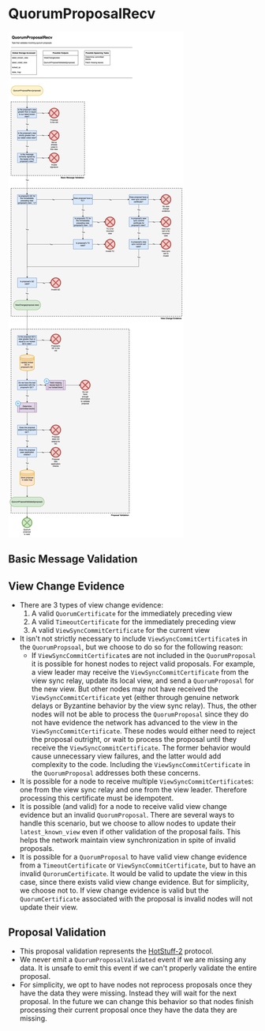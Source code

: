 # QuorumProposalRecv

![QuorumProposalRecv](/docs/diagrams/images/HotShotFlow-QuorumProposalRecv.drawio.png "QuorumProposalRecv")


## Basic Message Validation


## View Change Evidence
* There are 3 types of view change evidence: 
  1. A valid `QuorumCertificate` for the immediately preceding view
  2. A valid `TimeoutCertificate` for the immediately preceding view
  3. A valid `ViewSyncCommitCertificate` for the current view
* It isn't not strictly necessary to include `ViewSyncCommitCertificate`s in the `QuorumPropsoal`, but we choose to do so for the following reason: 
  * If `ViewSyncCommitCertificate`s are not included in the `QuorumProposal` it is possible for honest nodes to reject valid proposals.  For example, a view leader may receive the `ViewSyncCommitCertificate` from the view sync relay, update its local view, and send a `QuorumProposal` for the new view.  But other nodes may not have received the `ViewSyncCommitCertificate` yet (either through genuine network delays or Byzantine behavior by the view sync relay).  Thus, the other nodes will not be able to process the `QuorumProposal` since they do not have evidence the network has advanced to the view in the `ViewSyncCommitCertificate`.  These nodes would either need to reject the proposal outright, or wait to process the proposal until they receive the `ViewSyncCommitCertificate`. The former behavior would cause unnecessary view failures, and the latter would add complexity to the code.  Including the `ViewSyncCommitCertificate` in the `QuorumProposal` addresses both these concerns. 
* It is possible for a node to receive multiple `ViewSyncCommitCertificate`s: one from the view sync relay and one from the view leader.  Therefore processing this certificate must be idempotent. 
* It is possible (and valid) for a node to receive valid view change evidence but an invalid `QuorumProposal`.  There are several ways to handle this scenario, but we choose to allow nodes to update their `latest_known_view` even if other validation of the proposal fails.  This helps the network maintain view synchronization in spite of invalid proposals. 
* It is possible for a `QuorumProposal` to have valid view change evidence from a `TimeoutCertificate` or `ViewSyncCommitCertificate`, but to have an invalid `QurorumCertificate`.  It would be valid to update the view in this case, since there exists valid view change evidence.  But for simplicity, we choose not to.  If view change evidence is valid but the `QuorumCertificate` associated with the proposal is invalid nodes will not update their view. 

## Proposal Validation
* This proposal validation represents the [HotStuff-2](https://eprint.iacr.org/2023/397.pdf) protocol. 
* We never emit a `QuorumProposalValidated` event if we are missing any data.  It is unsafe to emit this event if we can't properly validate the entire proposal. 
* For simplicity, we opt to have nodes not reprocess proposals once they have the data they were missing.  Instead they will wait for the next proposal. In the future we can change this behavior so that nodes finish processing their current proposal once they have the data they are missing. 
